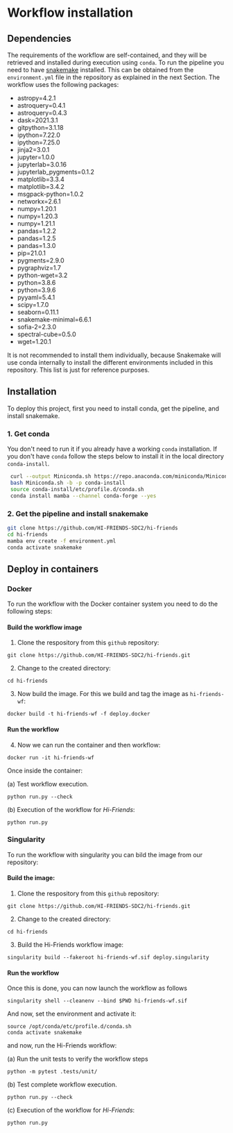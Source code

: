 # Workflow installation 

## Dependencies

The requirements of the workflow are self-contained, and they will be retrieved and installed during execution using `conda`. To run the pipeline you need to have [snakemake](https://snakemake.readthedocs.io/en/stable/) installed. This can be obtained from the `environment.yml` file in the repository as explained in the next Section. The workflow uses the following packages:

  - astropy=4.2.1
  - astroquery=0.4.1
  - astroquery=0.4.3
  - dask=2021.3.1
  - gitpython=3.1.18
  - ipython=7.22.0
  - ipython=7.25.0
  - jinja2=3.0.1
  - jupyter=1.0.0
  - jupyterlab=3.0.16
  - jupyterlab_pygments=0.1.2
  - matplotlib=3.3.4
  - matplotlib=3.4.2
  - msgpack-python=1.0.2
  - networkx=2.6.1
  - numpy=1.20.1
  - numpy=1.20.3
  - numpy=1.21.1
  - pandas=1.2.2
  - pandas=1.2.5
  - pandas=1.3.0
  - pip=21.0.1
  - pygments=2.9.0
  - pygraphviz=1.7
  - python-wget=3.2
  - python=3.8.6
  - python=3.9.6
  - pyyaml=5.4.1
  - scipy=1.7.0
  - seaborn=0.11.1
  - snakemake-minimal=6.6.1
  - sofia-2=2.3.0
  - spectral-cube=0.5.0
  - wget=1.20.1

It is not recommended to install them individually, because Snakemake will use conda internally to install the different environments included in this repository. This list is just for reference purposes.


## Installation

To deploy this project, first you need to install conda, get the pipeline, and install snakemake. 


### 1. Get conda

You don't need to run it if you already have a working `conda` installation. If you don't have `conda` follow the steps below to install it in the local directory `conda-install`.

```bash
 curl --output Miniconda.sh https://repo.anaconda.com/miniconda/Miniconda3-latest-Linux-x86_64.sh
 bash Miniconda.sh -b -p conda-install
 source conda-install/etc/profile.d/conda.sh
 conda install mamba --channel conda-forge --yes
```


### 2. Get the pipeline and install snakemake

```bash
git clone https://github.com/HI-FRIENDS-SDC2/hi-friends
cd hi-friends
mamba env create -f environment.yml
conda activate snakemake
```


## Deploy in containers

### Docker

To run the workflow with the Docker container system you need to do the following steps:

#### Build the workflow image

1. Clone the respository from this ``github`` repository:

```
git clone https://github.com/HI-FRIENDS-SDC2/hi-friends.git
```

2. Change to the created directory:

```
cd hi-friends
```

3. Now build the image. For this we build and tag the image as ``hi-friends-wf``:

```
docker build -t hi-friends-wf -f deploy.docker
```

#### Run the workflow

4. Now we can run the container and then workflow:

```
docker run -it hi-friends-wf

```

Once inside the container:

(a) Test workflow execution.

```
python run.py --check
```

(b) Execution of the workflow for *Hi-Friends*:

```
python run.py 
```


### Singularity

To run the workflow with singularity you can bild the image from our repository:

#### Build the image:

1. Clone the respository from this ``github`` repository:

```
git clone https://github.com/HI-FRIENDS-SDC2/hi-friends.git
```

2. Change to the created directory:

```
cd hi-friends
```

3. Build the Hi-Friends workflow image:

```
singularity build --fakeroot hi-friends-wf.sif deploy.singularity
```

#### Run the workflow

Once this is done, you can now launch the workflow as follows

```
singularity shell --cleanenv --bind $PWD hi-friends-wf.sif 
```

And now, set the environment and activate it:

```
source /opt/conda/etc/profile.d/conda.sh
conda activate snakemake
```

and now, run the Hi-Friends workflow:

(a) Run the unit tests to verify the workflow steps

```
python -m pytest .tests/unit/
```

(b) Test complete workflow execution.

```
python run.py --check
```

(c) Execution of the workflow for *Hi-Friends*:

```
python run.py 
```

